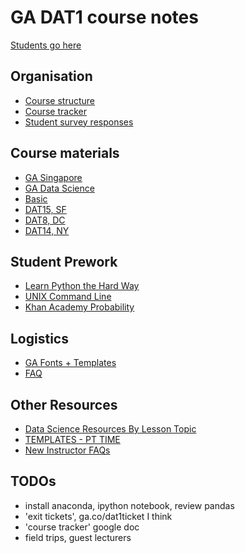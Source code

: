 # GA DAT1 course notes


[Students go here](https://github.com/misrab/SG_DAT1)

## Organisation

- [Course structure](https://docs.google.com/spreadsheets/d/1Jx7_N1O7Hzh0QcUrK8FszVjOa8K0n2TB3j1Pgmpy078/edit?usp=sharing_eid&ts=56921d9a)
- [Course tracker](https://docs.google.com/spreadsheets/d/1aARIptmnsKClALWyWYtH_3JAhjNoyY4c1PuY082gm_s/edit?ts=568e3d56#gid=1784326121)
- [Student survey responses](https://docs.google.com/spreadsheets/d/1xd4uxXs2GoPRJamdpBhPIGV7nO-HRrKaMJ9STffMTyQ/edit?ts=568e4cae#gid=48572151)



## Course materials

- [GA Singapore](https://generalassemb.ly/singapore)
- [GA Data Science](https://generalassemb.ly/education/data-science)
- [Basic](https://github.com/generalassembly-studio/DS_Curriculum)
- [DAT15, SF](https://github.com/sinanuozdemir/SF_DAT_15)
- [DAT8, DC](https://github.com/justmarkham/DAT8)
- [DAT14, NY](https://github.com/gads14-nyc/fall_2014_lessons)


## Student Prework

- [Learn Python the Hard Way](http://go.toutapp.com/c5f6bbcd4cbba1e92e)
- [UNIX Command Line](http://go.toutapp.com/14efa6e582fe3cb17f)
- [Khan Academy Probability](http://go.toutapp.com/24b122aa2745400777)

## Logistics

- [GA Fonts + Templates](https://drive.google.com/open?id=0B9d0_QjONedid25rRzkwYWx6Rk0)
- [FAQ](https://docs.google.com/document/d/1b1gO7FHgaZwf-4k3FIimy-y98NemBSoXwOKhx3loqls/edit)

## Other Resources

- [Data Science Resources By Lesson Topic](https://docs.google.com/spreadsheets/d/1F4iZMNImFaeIragHK2D8mz1fAC86gsYyvL_k1LlWHFs/edit#gid=1514988871)
- [TEMPLATES - PT TIME](https://drive.google.com/folderview?id=0B9d0_QjONedid25rRzkwYWx6Rk0&usp=gmail)
- [New Instructor FAQs](https://docs.google.com/document/d/1b1gO7FHgaZwf-4k3FIimy-y98NemBSoXwOKhx3loqls/edit)



## TODOs

- install anaconda, ipython notebook, review pandas
- 'exit tickets', ga.co/dat1ticket I think
- 'course tracker' google doc
- field trips, guest lecturers